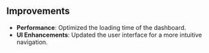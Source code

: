 ## Improvements
- **Performance**: Optimized the loading time of the dashboard.
- **UI Enhancements**: Updated the user interface for a more intuitive navigation.
